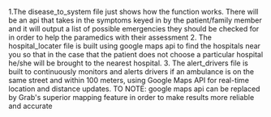 1.The disease_to_system file just shows how the function works. There will be an api that takes in the symptoms keyed in by the patient/family member and it will output a list of possible emergencies they should be checked for in order to help the paramedics with their assessment
2. The hospital_locater file is built using google maps api to find the hospitals near you so that in the case that the patient does not choose a particular hospital he/she will be brought to the nearest hospital.
3. The alert_drivers file is built to continuously monitors and alerts drivers if an ambulance is on the same street and within 100 meters, using Google Maps API for real-time location and distance updates. 
TO NOTE: google maps api can be replaced by Grab's superior mapping feature in order to make results more reliable and accurate
